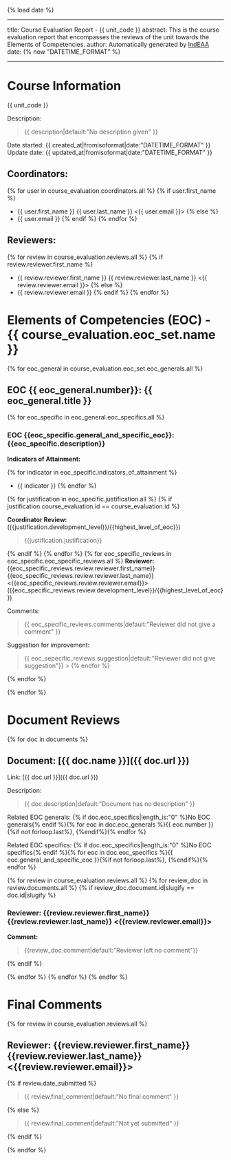 {% load date %}

---

title: Course Evaluation Report - {{ unit_code }}
abstract: This is the course evaluation report that encompasses the reviews of the unit towards the Elements of Competencies.
author: Automatically generated by [IndEAA](https://indeaav2.systemhealthlab.com/)
date: {% now "DATETIME_FORMAT" %}

---

# Course Information

{{ unit_code }}

Description:

> {{ description|default:"No description given" }}

Date started: {{ created_at|fromisoformat|date:"DATETIME_FORMAT" }}\
Update date: {{ updated_at|fromisoformat|date:"DATETIME_FORMAT" }}

## Coordinators:

{% for user in course_evaluation.coordinators.all %}
{% if user.first_name %}

- {{ user.first_name }} {{ user.last_name }} <{{ user.email }}>
  {% else %}
- {{ user.email }}
  {% endif %}
  {% endfor %}

## Reviewers:

{% for review in course_evaluation.reviews.all %}
{% if review.reviewer.first_name %}

- {{ review.reviewer.first_name }} {{ review.reviewer.last_name }} <{{ review.reviewer.email }}>
  {% else %}
- {{ review.reviewer.email }}
  {% endif %}
  {% endfor %}

# Elements of Competencies (EOC) - {{ course_evaluation.eoc_set.name }}

{% for eoc_general in course_evaluation.eoc_set.eoc_generals.all %}

## EOC {{ eoc_general.number}}: {{ eoc_general.title }}

{% for eoc_specific in eoc_general.eoc_specifics.all %}

### EOC {{eoc_specific.general_and_specific_eoc}}: {{eoc_specific.description}}

**Indicators of Attainment:**

{% for indicator in eoc_specific.indicators_of_attainment %}

- {{ indicator }}
  {% endfor %}

{% for justification in eoc_specific.justification.all %}
{% if justification.course_evaluation.id == course_evaluation.id %}

**Coordinator Review:** ({{justification.development_level}}/{{highest_level_of_eoc}})

> {{justification.justification}}

{% endif %}
{% endfor %}
{% for eoc_specific_reviews in eoc_specific.eoc_specific_reviews.all %}
**Reviewer:** {{eoc_specific_reviews.review.reviewer.first_name}} {{eoc_specific_reviews.review.reviewer.last_name}} <{{eoc_specific_reviews.review.reviewer.email}}> ({{eoc_specific_reviews.review.development_level}}/{{highest_level_of_eoc}})

Comments:

> {{ eoc_specific_reviews.comments|default:"Reviewer did not give a comment" }}

Suggestion for improvement:

> {{ eoc_sepecific_reviews.suggestion|default:"Reviewer did not give suggestion"}} > {% endfor %}

{% endfor %}

{% endfor %}

# Document Reviews

{% for doc in documents %}

## Document: [{{ doc.name }}]({{ doc.url }})

Link: [{{ doc.url }}]({{ doc.url }})

Description:

> {{ doc.description|default:"Document has no description" }}

Related EOC generals: {% if doc.eoc_specifics|length_is:"0" %}No EOC generals{% endif %}{% for eoc in doc.eoc_generals %}{{ eoc.number }}{%if not forloop.last%}, {%endif%}{% endfor %}

Related EOC specifics: {% if doc.eoc_specifics|length_is:"0" %}No EOC specifics{% endif %}{% for eoc in doc.eoc_specifics %}{{ eoc.general_and_specific_eoc }}{%if not forloop.last%}, {%endif%}{% endfor %}

{% for review in course_evaluation.reviews.all %}
{% for review_doc in review.documents.all %}
{% if review_doc.document.id|slugify == doc.id|slugify %}
### Reviewer: {{review.reviewer.first_name}} {{review.reviewer.last_name}} <{{review.reviewer.email}}>

**Comment:**

> {{review_doc.comment|default:"Reviewer left no comment"}}

{% endif %}

{% endfor %}
{% endfor %}
{% endfor %}


# Final Comments
{% for review in course_evaluation.reviews.all %}
## Reviewer: {{review.reviewer.first_name}} {{review.reviewer.last_name}} <{{review.reviewer.email}}>

{% if review.date_submitted %}

> {{ review.final_comment|default:"No final comment" }}

{% else %}

> {{ review.final_comment|default:"Not yet submitted" }}

{% endif %}

{% endfor %}